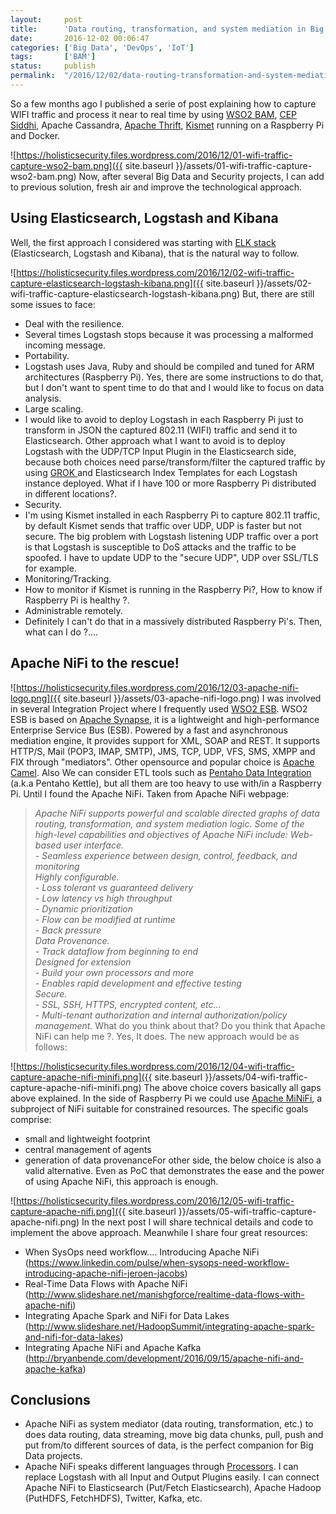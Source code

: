 ```yaml
---
layout:     post
title:      'Data routing, transformation, and system mediation in Big Data & IoT scenarios with Apache NiFi'
date:       2016-12-02 00:06:47
categories: ['Big Data', 'DevOps', 'IoT']
tags:       ['BAM']
status:     publish 
permalink:  "/2016/12/02/data-routing-transformation-and-system-mediation-in-big-data-iot-scenarios-with-apache-nifi/"
---
```

So a few months ago I published a serie of post explaining how to capture WIFI traffic and process it near to real time by using [WSO2 BAM](http://wso2.com/more-downloads/business-activity-monitor/), [CEP Siddhi](https://github.com/wso2/siddhi), Apache Cassandra, [Apache Thrift](https://thrift.apache.org/), [Kismet](https://www.kismetwireless.net) running on a Raspberry Pi and Docker.

![https://holisticsecurity.files.wordpress.com/2016/12/01-wifi-traffic-capture-wso2-bam.png]({{ site.baseurl }}/assets/01-wifi-traffic-capture-wso2-bam.png)
Now, after several Big Data and Security projects, I can add to previous solution, fresh air and improve the technological approach.

<!-- more -->


## Using Elasticsearch, Logstash and Kibana
Well, the first approach I considered was starting with [ELK stack](https://www.elastic.co) (Elasticsearch, Logstash and Kibana), that is the natural way to follow.

![https://holisticsecurity.files.wordpress.com/2016/12/02-wifi-traffic-capture-elasticsearch-logstash-kibana.png]({{ site.baseurl }}/assets/02-wifi-traffic-capture-elasticsearch-logstash-kibana.png)
But, there are still some issues to face:
* Deal with the resilience.  
* Several times Logstash stops because it was processing a malformed incoming message.
* Portability.  
* Logstash uses Java, Ruby and should be compiled and tuned for ARM architectures (Raspberry Pi). Yes, there are some instructions to do that, but I don't want to spent time to do that and I would like to focus on data analysis.
* Large scaling.  
* I would like to avoid to deploy Logstash in each Raspberry Pi just to transform in JSON the captured 802.11 (WIFI) traffic and send it to Elasticsearch. Other approach what I want to avoid is to deploy Logstash with the UDP/TCP Input Plugin in the Elasticsearch side, because both choices need parse/transform/filter the captured traffic by using [GROK ](https://www.elastic.co/guide/en/logstash/current/plugins-filters-grok.html)and Elasticsearch Index Templates for each Logstash instance deployed. What if I have 100 or more Raspberry Pi distributed in different locations?.
* Security.  
* I'm using Kismet installed in each Raspberry Pi to capture 802.11 traffic, by default Kismet sends that traffic over UDP, UDP is faster but not secure. The big problem with Logstash listening UDP traffic over a port is that Logstash is susceptible to DoS attacks and the traffic to be spoofed. I have to update UDP to the "secure UDP", UDP over SSL/TLS for example.
* Monitoring/Tracking.  
* How to monitor if Kismet is running in the Raspberry Pi?, How to know if Raspberry Pi is healthy ?.
* Administrable remotely. 
* Definitely I can't do that in a massively distributed Raspberry Pi's.
Then, what can I do ?....

## Apache NiFi to the rescue!

![https://holisticsecurity.files.wordpress.com/2016/12/03-apache-nifi-logo.png]({{ site.baseurl }}/assets/03-apache-nifi-logo.png)
I was involved in several Integration Project where I frequently used [WSO2 ESB](http://wso2.com/products/enterprise-service-bus/).
WSO2 ESB is based on [Apache Synapse](https://synapse.apache.org/), it is a lightweight and high-performance Enterprise Service Bus (ESB). Powered by a fast and asynchronous mediation engine, It provides support for XML, SOAP and REST. It supports HTTP/S, Mail (POP3, IMAP, SMTP), JMS, TCP, UDP, VFS, SMS, XMPP and FIX through "mediators".
Other opensource and popular choice is [Apache Camel](http://camel.apache.org). Also We can consider ETL tools such as [Pentaho Data Integration](http://community.pentaho.com/projects/data-integration/) (a.k.a Pentaho Kettle), but all them are too heavy to use with/in a Raspberry Pi. Until I found the Apache NiFi.
Taken from Apache NiFi webpage:
> _Apache NiFi supports powerful and scalable directed graphs of data routing, transformation, and system mediation logic. Some of the high-level capabilities and objectives of Apache NiFi include:_
> _Web-based user interface._  
>  _\- Seamless experience between design, control, feedback, and monitoring_  
>  _Highly configurable._  
>  _\- Loss tolerant vs guaranteed delivery_  
>  _\- Low latency vs high throughput_  
>  _\- Dynamic prioritization_  
>  _\- Flow can be modified at runtime_  
>  _\- Back pressure_  
>  _Data Provenance._  
>  _\- Track dataflow from beginning to end_  
>  _Designed for extension_  
>  _\- Build your own processors and more_  
>  _\- Enables rapid development and effective testing_  
>  _Secure._  
>  _\- SSL, SSH, HTTPS, encrypted content, etc..._  
>  _\- Multi-tenant authorization and internal authorization/policy management._
What do you think about that? Do you think that Apache NiFi can help me ?. Yes, It does. The new approach would be as follows:

![https://holisticsecurity.files.wordpress.com/2016/12/04-wifi-traffic-capture-apache-nifi-minifi.png]({{ site.baseurl }}/assets/04-wifi-traffic-capture-apache-nifi-minifi.png)
The above choice covers basically all gaps above explained. In the side of Raspberry Pi we could use [Apache MiNiFi](https://cwiki.apache.org/confluence/display/MINIFI/MiNiFi), a subproject of NiFi suitable for constrained resources. The specific goals comprise:
* small and lightweight footprint
* central management of agents
* generation of data provenanceFor other side, the below choice is also a valid alternative. Even as PoC that demonstrates the ease and the power of using Apache NiFi, this approach is enough.

![https://holisticsecurity.files.wordpress.com/2016/12/05-wifi-traffic-capture-apache-nifi.png]({{ site.baseurl }}/assets/05-wifi-traffic-capture-apache-nifi.png)
In the next post I will share technical details and code to implement the above approach. Meanwhile I share four great resources:
* When SysOps need workflow.... Introducing Apache NiFi (https://www.linkedin.com/pulse/when-sysops-need-workflow-introducing-apache-nifi-jeroen-jacobs)
* Real-Time Data Flows with Apache NiFi (http://www.slideshare.net/manishgforce/realtime-data-flows-with-apache-nifi)
* Integrating Apache Spark and NiFi for Data Lakes (http://www.slideshare.net/HadoopSummit/integrating-apache-spark-and-nifi-for-data-lakes)
* Integrating Apache NiFi and Apache Kafka (http://bryanbende.com/development/2016/09/15/apache-nifi-and-apache-kafka)

## Conclusions
* Apache NiFi as system mediator (data routing, transformation, etc.) to does data routing, data streaming, move big data chunks, pull, push and put from/to different sources of data, is the perfect companion for Big Data projects.
* Apache NiFi speaks different languages through [Processors](https://nifi.apache.org/docs/nifi-docs/). I can replace Logstash with all Input and Output Plugins easily. I can connect Apache NiFi to Elasticsearch (Put/Fetch Elasticsearch), Apache Hadoop (PutHDFS, FetchHDFS), Twitter, Kafka, etc.
